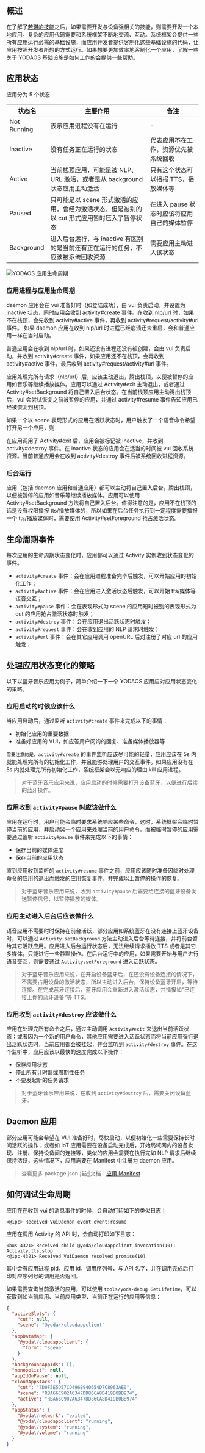 ## 概述

在了解了[若琪的技能](https://developer.rokid.com/docs/2-RokidDocument/1-SkillsKit/platform-introduction.html)之后，如果需要开发与设备强相关的技能，则需要开发一个本地应用。复杂的应用代码需要和系统框架不断地交流、互动。系统框架会提供一些所有应用运行必需的基础设施，而应用开发者提供客制化这些基础设施的代码，让应用按照开发者所想的方式运行。如果想要更加效率地客制化一个应用，了解一些关于 YODAOS 基础设施是如何工作的会提供一些帮助。

## 应用状态

应用分为 5 个状态

| 状态名 | 主要作用 | 备注 |
| --- | --- | --- |
| Not Running | 表示应用进程没有在运行 | - |
| Inactive | 没有任务正在运行的状态 | 代表应用不在工作，资源优先被系统回收 |
| Active | 当前栈顶应用，可能是被 NLP、URL 激活，或者是从 background 状态应用主动激活 | 只有这个状态可以播报 TTS，播放媒体等 |
| Paused | 只可能是以 scene 形式激活的应用，曾经为激活状态，但是被别的以 cut 形式应用暂时压入了暂停状态 | 在进入 pause 状态时应该将应用自己的媒体暂停 |
| Background | 进入后台运行，与 inactive 有区别的是当前还有正在运行的任务，不应该被系统回收资源 | 需要应用主动进入该状态 |

![YODAOS 应用生命周期](../../asset/yodaos-app-life-cycle.jpg)


### 应用进程与应用生命周期
daemon 应用会在 vui 准备好时（如登陆成功），由 vui 负责启动，并设置为 inactive 状态，同时应用会收到 activity#create 事件。在收到 nlp/url 时，如果不在栈顶，会先收到 activity#active 事件，再收到 activity#request/activity#url 事件。
如果 daemon 应用在收到 nlp/url 时进程已经崩溃还未重启，会和普通应用一样在当时启动。

普通应用会在收到 nlp/url 时，如果还没有进程还没有被创建，会由 vui 负责启动，并收到 activity#create 事件，如果应用还不在栈顶，会再收到 activity#active 事件，最后收到 activity#request/activity#url 事件。

应用处理完所有请求（nlp/url）后，应该主动退出，腾出栈顶，以便被暂停的应用如音乐等继续播放媒体。应用可以通过 Activity#exit 主动退出，或者通过 Activity#setBackground 将自己置入后台状态。在当前栈顶应用主动腾出栈顶后，vui 会尝试恢复之前被暂停的应用，并通过 activity#resume 事件告知应用已经被恢复到栈顶。

如果一个以 scene 表现形式的应用在活跃状态时，用户触发了一个语音命令希望打开另一个应用，则

在应用调用了 Activity#exit 后，应用会被标记被 inactive，并收到 activity#destroy 事件。在 inactive 状态的应用会在适当的时间被 vui 回收系统资源。当前普通应用会在收到 activity#destroy 事件后被系统回收进程资源。

### 后台运行
应用（包括 daemon 应用和普通应用）都可以主动将自己置入后台，腾出栈顶，以便被暂停的应用如音乐等继续播放媒体。应用可以使用 Activity#setBackground 方法将自己置入后台。值得注意的是，应用不在栈顶的话是没有权限播报 tts/播放媒体的，所以如果在后台任务执行到一定程度需要播报一个 tts/播放媒体时，需要使用 Activity#setForeground 抢占激活状态。


## 生命周期事件

每次应用的生命周期状态变化时，应用都可以通过 Activity 实例收到状态变化的事件。

- `activity#create` 事件：会在应用进程准备完毕后触发，可以开始应用的初始化工作；
- `activity#active` 事件：会在应用进入激活状态后触发，可以开始 tts/媒体等语音交互；
- `activity#pause` 事件：会在表现形式为 scene 的应用短时被别的表现形式为 cut 的应用抢占激活状态时触发；
- `activity#destroy` 事件：会在应用退出活跃状态时触发；
- `activity#request` 事件：会在收到应用的 NLP 请求时触发；
- `activity#url` 事件：会在其它应用调用 openURL 后对注册了对应 url 的应用触发；

## 处理应用状态变化的策略

以下以蓝牙音乐应用为例子，简单介绍一下一个 YODAOS 应用应对应用状态变化的策略。

### 应用启动的时候应该什么

当应用启动后，通过监听 `activity#create` 事件来完成以下的事情：

- 初始化应用的重要数据
- 准备好应用的 VUI，如应答用户问询的回复、准备媒体播放器等

`需要注意的是，activity#create` 的事件监听应该尽可能的轻量，应用应该在 5s 内就能处理完所有的初始化工作，并且能够处理用户的交互事件。如果应用没有在 5s 内就处理完所有初始化工作，系统框架会以无响应的理由 kill 应用进程。

> 对于蓝牙音乐应用来说，应用启动的时候需要打开设备蓝牙，以便进行后续的蓝牙操作。

### 应用收到 `activity#pause` 时应该做什么

应用在运行时，用户可能会临时要求系统响应某些命令，这时，系统框架会临时暂停当前的应用，并启动另一个应用来处理当前的用户命令。而被临时暂停的应用需要通过监听 `activity#pause` 事件来完成以下的事情：

- 保存当前的媒体进度
- 保存当前的应用状态

直到应用收到监听的 `activity#resume` 事件之前，应用应该随时准备因临时处理命令的应用的退出而触发的应用恢复事件，并完成以上暂停的操作的恢复。

> 对于蓝牙音乐应用来说，收到 `activity#pause` 后需要给连接的蓝牙设备发送暂停信号，以暂停播放的媒体。

### 应用主动进入后台后应该做什么

语音应用不需要时时保持在前台活跃，部分应用如系统蓝牙在没有连接上蓝牙设备时，可以通过 `Activity.setBackground` 方法主动进入后台等待连接，并将前台留给其它活跃应用。应用进入后台运行状态后，无法继续请求播放 TTS 或者是其它多媒体，只能进行一些静默操作。在后台运行中的应用，如果需要开始与用户进行语音交互，则需要通过 `Activity.setForeground` 进入活跃状态。

> 对于蓝牙音乐应用来说，在开启设备蓝牙后，在还没有设备连接的情况下，不需要占用设备的激活状态，所以主动进入后台，保持设备蓝牙开启，等待连接。在完成蓝牙连接后，蓝牙应用会重新进入激活状态，并播报如“已连接上你的蓝牙设备”等 TTS。

### 应用收到 `activity#destroy` 应该做什么

应用在处理完所有命令之后，通过主动调用 `Activity#exit` 来退出当前活跃状态；或者因为一个新的用户命令，其他应用需要进入活跃状态而将当前应用强行退出活跃状态时，当前应用都会被挂起，并会监听到 `activity#destroy` 事件。在这个监听中，应用应该以最快的速度完成以下操作：

- 保存应用状态
- 停止所有计时器或周期性任务
- 不要发起新的任务请求

> 对于蓝牙音乐应用来说，在收到 `activity#destroy` 后，需要关闭设备蓝牙。

## Daemon 应用

部分应用可能会希望在 VUI 准备好时，尽快启动，以便初始化一些需要保持长时间活跃的操作；或者如 IoT 应用需要在设备启动完成后，开始局域网内的设备发现、注册、保持设备间的连接等，类似的应用会需要在执行完如 NLP 请求后继续保持活跃，这些情况下，应用需要在 Manifest 中注册为 daemon 应用。

> 查看更多 package.json 描述文档：[应用 Manifest](./04-app-manifest.md)

## 如何调试生命周期

应用在在收到 vui 的消息事件的时候，会自动打印如下的类似日志：
```
<@ipc> Received VuiDaemon event event:resume
```

应用在调用 Activity 的 API 时，会自动打印如下日志：
```
<bus-4321> Received child @yoda/cloudappclient invocation(10): Activity.tts.stop
<@ipc-4321> Received VuiDaemon resolved promise(10)
```
其中会有应用进程 pid，应用 id，调用序列号，与 API 名字，并在调用完成后打印对应序列号的调用是否返回。

如果需要查询当前激活的应用，可以使用 `tools/yoda-debug GetLifetime`，可以获取到如当前应用、当前应用类型、当前正在运行的应用等信息：
```json
{
  "activeSlots": {
    "cut": null,
    "scene": "@yoda\/cloudappclient"
  },
  "appDataMap": {
    "@yoda\/cloudappclient": {
      "form": "scene"
    }
  },
  "backgroundAppIds": [],
  "monopolist": null,
  "appIdOnPause": null,
  "cloudAppStack": {
    "cut": "7D0F5E5D57CD496B940654D7C8963AE0",
    "scene": "RBA66C902A6347DD86CA8D419B0BB974",
    "active": "RBA66C902A6347DD86CA8D419B0BB974"
  },
  "appStatus": {
    "@yoda\/network": "exited",
    "@yoda\/cloudappclient": "running",
    "@yoda\/system": "running",
    "@yoda\/volume": "running"
  }
}
```

<!--
## 应用开发常见问题

### tts/multimedia 需要应用为当前激活应用
前一个 NLP 还未处理完时，下一个 NLP 已经进入，而如果前一个 NLP 包含一个 tts，通常写法如下面这个场景，容易造成下一个 NLP 无法播报：

```javascript
module.exports = activity => {
  activity.on('request', nlp => {
    activity.tts.speak('泥猴')
      .then(() => activity.exit())
  })
})
```
-->
